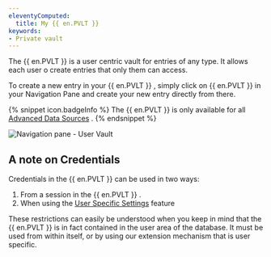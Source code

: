 ```yaml
---
eleventyComputed:
  title: My {{ en.PVLT }}
keywords:
- Private vault
---
```

The {{ en.PVLT }} is a user centric vault for entries of any type. It allows each user o create entries that only them can access.  

To create a new entry in your {{ en.PVLT }} , simply click on {{ en.PVLT }} in your Navigation Pane and create your new entry directly from there.  

{% snippet icon.badgeInfo %} 
The {{ en.PVLT }} is only available for all [Advanced Data Sources](/rdm/mac/data-sources/data-sources-types/advanced-data-sources/) . 
{% endsnippet %}
 
![Navigation pane - User Vault](https://webdevolutions.azureedge.net/docs/en/rdm/mac/clip6003.png) 

## A note on Credentials 

Credentials in the {{ en.PVLT }} can be used in two ways:  

1. From a session in the {{ en.PVLT }} . 
1. When using the [User Specific Settings](/rdm/mac/commands/edit/setting-overrides/user-specific-settings/) feature  

These restrictions can easily be understood when you keep in mind that the {{ en.PVLT }} is in fact contained in the user area of the database. It must be used from within itself, or by using our extension mechanism that is user specific. 


